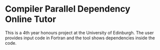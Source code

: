 # Compiler Parallel Dependency Online Tutor
This is a 4th year honours project at the University of Edinburgh. The user provides input code in Fortran and the tool shows dependencies inside the code.
